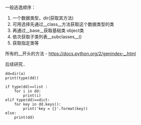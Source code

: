 
一般逃逸顺序：
1. 一个数据类型，dir(获取其方法)
2. 可用选择先通过__class__方法获取这个数据类型的类
3. 再通过__base__获取基础类 object类
4. 依次获取子类列表__subclasses__()
5. 获取指定类等 

所有的__开头的方法
	- https://docs.python.org/2/genindex-_.html

后续研究..
```
dd=dir(a)
print(type(dd))

if type(dd)==list :
	for i in dd:
		print(i)
elif type(dd)==dict:
	for key in dd.keys():
	    print('key = {}'.format(key))
else:
	print(dd) 
```